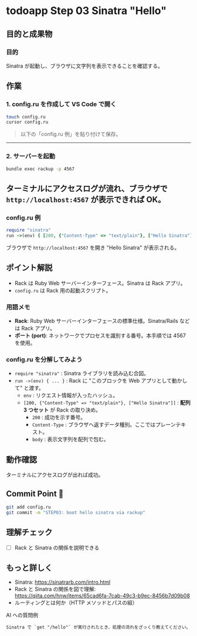 # todoapp Step 03 Sinatra "Hello"

## 目的と成果物

### 目的
Sinatra が起動し、ブラウザに文字列を表示できることを確認する。

## 作業
### 1. config.ru を作成して VS Code で開く
```bash
touch config.ru
cursor config.ru
```
> 以下の「config.ru 例」を貼り付けて保存。

---

### 2. サーバーを起動
```bash
bundle exec rackup -p 4567
```
ターミナルにアクセスログが流れ、ブラウザで `http://localhost:4567` が表示できれば OK。
---

### config.ru 例
```ruby
require "sinatra"
run ->(env) { [200, {"Content-Type" => "text/plain"}, ["Hello Sinatra"]] }
```
ブラウザで `http://localhost:4567` を開き "Hello Sinatra" が表示される。

## ポイント解説
- Rack は Ruby Web サーバーインターフェース。Sinatra は Rack アプリ。
- `config.ru` は Rack 用の起動スクリプト。

### 用語メモ
- **Rack**: Ruby Web サーバーインターフェースの標準仕様。Sinatra/Rails などは Rack アプリ。
- **ポート (port)**: ネットワークでプロセスを識別する番号。本手順では 4567 を使用。

### config.ru を分解してみよう
- `require "sinatra"` : Sinatra ライブラリを読み込む合図。
- `run ->(env) { ... }` : Rack に "このブロックを Web アプリとして動かして" と渡す。
  - `env` : リクエスト情報が入ったハッシュ。
  - `[200, {"Content-Type" => "text/plain"}, ["Hello Sinatra"]]` : **配列 3 つセット** が Rack の取り決め。
    - `200` : 成功を示す番号。
    - `Content-Type` : ブラウザへ返すデータ種別。ここではプレーンテキスト。
    - `body` : 表示文字列を配列で包む。

## 動作確認
ターミナルにアクセスログが出れば成功。


## Commit Point 🚩
```bash
git add config.ru
git commit -m "STEP03: boot hello sinatra via rackup"
```

## 理解チェック
- [ ] Rack と Sinatra の関係を説明できる

## もっと詳しく

- Sinatra: https://sinatrarb.com/intro.html
- Rack と Sinatra の関係を図で理解: https://qiita.com/hnw/items/65cad6fa-7cab-49c3-b9ec-8456b7d09b08
- ルーティングとは何か（HTTP メソッドとパスの組）

AI への質問例
```
Sinatra で `get "/hello"` が実行されたとき、処理の流れをざっくり教えてください。
```

